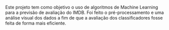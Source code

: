 Este projeto tem como objetivo o uso de algoritmos de Machine Learning para a previsão de avaliação do IMDB. Foi feito o pré-processamento e uma análise visual dos dados a fim de que a avaliação dos classificadores fosse feita de forma mais eficiente.

